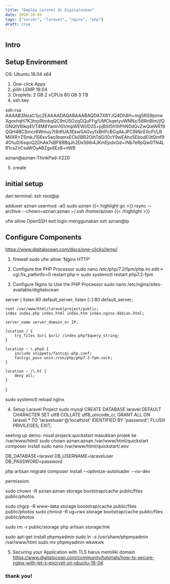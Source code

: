 ```yaml
---
title: "Deploy Laravel di Digitalocean"
date: 2018-10-05
tags: ["server", "laravel", "nginx", "php"]
draft: true
---
```


## Intro



## Setup Environment

OS: Ubuntu 18.04 x64

1. One-click Apps
2. pilih LEMP 18.04
3. Droplets: 2 GB 2 vCPUs 60 GB 3 TB
4. ssh key

ssh-rsa AAAAB3NzaC1yc2EAAAADAQABAAABAQDA7X8YJQ4Dh8H+mgSRS9pmwXgoxhqH7K3toyRbobqQC9nU5OzqGQuFFg/UMCkqetyvWNNz/58RnBlm/jIQGNQtV6lkq41/T4M8Yanln1GVmpWEWI/D2S+pjBSt5h1hPhN0dGvZwQieWR19QQH4BCSmcr6Wmuy7t8dfUA3EkwSAGvyfxBhPcBGqAkJPCINNcE0cFl/LRMlIXR+ZSmkJ1S6xvSeo1bqmxECk0BB2OihTdGi10cY9wEAhx5EbodE0tQmf94O1u0/6sqoQ2DhAk7sBF89BqJh2Dx566i4JKmEpdxGd+rNb7eRpQw0TN4LR1csZvCsaWOyABZgx8Ez8+nWB

aznan@aznan-ThinkPad-X220

5. create

## initial setup
dari terminal:
ssh root@ip

adduser aznan
usermod -aG sudo aznan
{{< highlight go >}}
rsync --archive --chown=aznan:aznan ~/.ssh /home/aznan
{{< /highlight >}}

ufw allow OpenSSH
exit
login menggunakan ssh aznan@ip


## Configure Components
https://www.digitalocean.com/docs/one-clicks/lemp/
1. firewall 
sudo ufw allow 'Nginx HTTP'
2. Configure the PHP Processor
	sudo nano /etc/php/7.2/fpm/php.ini
	edit-> cgi.fix_pathinfo=0
	restart php-> sudo systemctl restart php7.2-fpm

3. Configure Nginx to Use the PHP Processor
sudo nano /etc/nginx/sites-available/digitalocean

server {
    listen 80 default_server;
    listen [::]:80 default_server;

    root /var/www/html/laravelproject/public;
    index index.php index.html index.htm index.nginx-debian.html;

    server_name server_domain_or_IP;

    location / {
        try_files $uri $uri/ /index.php?$query_string;
    }

    location ~ \.php$ {
        include snippets/fastcgi-php.conf;
        fastcgi_pass unix:/run/php/php7.2-fpm.sock;
    }

    location ~ /\.ht {
        deny all;
    }
}

sudo systemctl reload nginx

4. Setup Laravel Project
sudo mysql
CREATE DATABASE laravel DEFAULT CHARACTER SET utf8 COLLATE utf8_unicode_ci;
GRANT ALL ON laravel.* TO 'laraveluser'@'localhost' IDENTIFIED BY 'password';
FLUSH PRIVILEGES;
EXIT;

seeting up demo:
misal projeck:quickstart
masukkan projek ke /var/www/html/
sudo chown aznan:aznan /var/www/html/quickstart
composer install
sudo nano /var/www/html/quickstart/.env

DB_DATABASE=laravel
DB_USERNAME=laraveluser
DB_PASSWORD=password

php artisan migrate
composer install --optimize-autoloader --no-dev

permission:


sudo chown -R aznan:aznan storage bootstrap/cache public/files public/photos

sudo chgrp -R www-data storage bootstrap/cache public/files public/photos
sudo chmod -R ug+rwx storage bootstrap/cache public/files public/photos

sudo rm -r public/storage
php artisan storage:link

sudo apt-get install phpmyadmin
sudo ln -s /usr/share/phpmyadmin /var/www/html
sudo mv phpmyadmin wkwkwk

5. Securing your Application with TLS
harus memiliki domain
https://www.digitalocean.com/community/tutorials/how-to-secure-nginx-with-let-s-encrypt-on-ubuntu-18-04

### thank you!